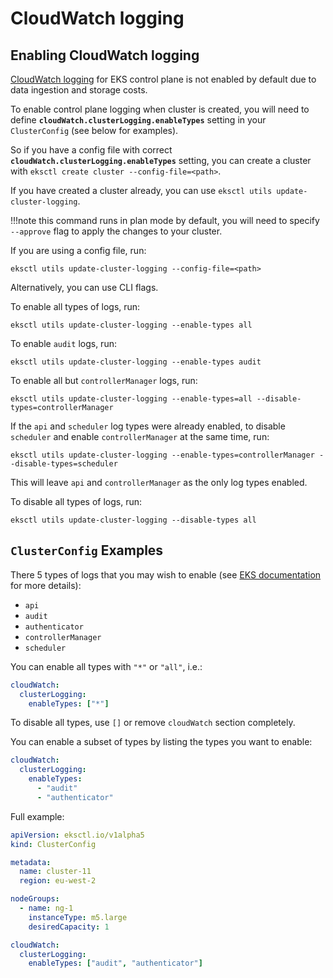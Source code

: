 # CloudWatch logging

## Enabling CloudWatch logging

[CloudWatch logging][eksdocs] for EKS control plane is not enabled by default due to data
ingestion and storage costs.

To enable control plane logging when cluster is created, you will need to define **`cloudWatch.clusterLogging.enableTypes`** setting in your `ClusterConfig` (see below for examples).

So if you have a config file with correct **`cloudWatch.clusterLogging.enableTypes`**
setting, you can create a cluster with `eksctl create cluster --config-file=<path>`.

If you have created a cluster already, you can use `eksctl utils update-cluster-logging`.

!!!note
    this command runs in plan mode by default, you will need to specify `--approve` flag to
    apply the changes to your cluster.

If you are using a config file, run:

```
eksctl utils update-cluster-logging --config-file=<path>
```

Alternatively, you can use CLI flags.

To enable all types of logs, run:

```
eksctl utils update-cluster-logging --enable-types all
```

To enable `audit` logs, run:
```
eksctl utils update-cluster-logging --enable-types audit
```

To enable all but `controllerManager` logs, run:
```
eksctl utils update-cluster-logging --enable-types=all --disable-types=controllerManager
```

If the `api` and `scheduler` log types were already enabled, to disable `scheduler` and enable `controllerManager` at
the same time, run:

```
eksctl utils update-cluster-logging --enable-types=controllerManager --disable-types=scheduler
```

This will leave `api` and `controllerManager` as the only log types enabled.

To disable all types of logs, run:
```
eksctl utils update-cluster-logging --disable-types all
```

## `ClusterConfig` Examples

There 5 types of logs that you may wish to enable (see [EKS documentation][eksdocs] for more details):

- `api`
- `audit`
- `authenticator`
- `controllerManager`
- `scheduler`

You can enable all types with `"*"` or `"all"`, i.e.:

```yaml
cloudWatch:
  clusterLogging:
    enableTypes: ["*"]
```

To disable all types, use `[]` or remove `cloudWatch` section completely.

You can enable a subset of types by listing the types you want to enable:

```yaml
cloudWatch:
  clusterLogging:
    enableTypes:
      - "audit"
      - "authenticator"
```

Full example:

```yaml
apiVersion: eksctl.io/v1alpha5
kind: ClusterConfig

metadata:
  name: cluster-11
  region: eu-west-2

nodeGroups:
  - name: ng-1
    instanceType: m5.large
    desiredCapacity: 1

cloudWatch:
  clusterLogging:
    enableTypes: ["audit", "authenticator"]
```

[eksdocs]: https://docs.aws.amazon.com/eks/latest/userguide/control-plane-logs.html
